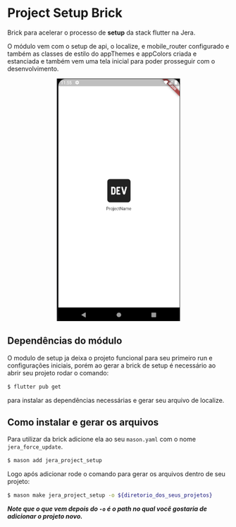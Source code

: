 # Project Setup Brick
Brick para acelerar o processo de **setup**  da stack flutter na Jera.

O módulo vem com o setup de api, o localize, e mobile_router configurado e também as classes de estilo do appThemes e appColors criada e estanciada e também vem uma tela inicial para poder prosseguir com o desenvolvimento.

<div style="text-align: center"> 
	<img src="images/layout_example.png" height="550">
</div>

## Dependências do módulo

O modulo de setup ja deixa o projeto funcional para seu primeiro run e configurações iniciais, porém ao gerar a brick de setup é necessário ao abrir seu projeto rodar o comando:

```bash
$ flutter pub get
```

para instalar as dependências necessárias e gerar seu arquivo de localize.

## Como instalar e gerar os arquivos

Para utilizar da brick adicione ela ao seu `mason.yaml` com o nome `jera_force_update`.

```bash
$ mason add jera_project_setup
```

Logo após adicionar rode o comando para gerar os arquivos dentro de seu projeto:

```bash
$ mason make jera_project_setup -o ${diretorio_dos_seus_projetos}
```

***Note que o que vem depois do `-o` é o path no qual você gostaria de adicionar o projeto novo.***